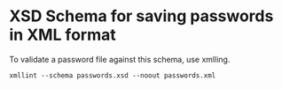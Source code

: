 # XSD Schema for saving passwords in XML format

To validate a password file against this schema, use xmlling.

```xmllint --schema passwords.xsd --noout passwords.xml```


